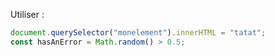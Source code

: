 Utiliser :

```js
document.querySelector("monelement").innerHTML = "tatat";
const hasAnError = Math.random() > 0.5;
```
